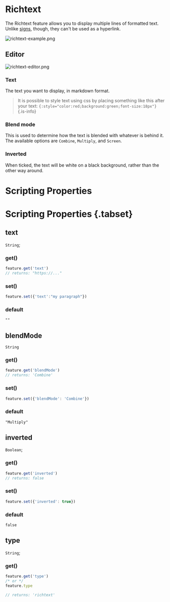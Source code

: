 # Richtext

The Richtext feature allows you to display multiple lines of formatted text. Unlike [signs](/features/sign), though, they can't be used as a hyperlink.

![richtext-example.png](/richtext-example.png)

## Editor

![richtext-editor.png](/richtext-editor.png)

### Text

The text you want to display, in markdown format.
> It is possible to style text using css by placing something like this after your text:   `{:style="color:red;background:green;font-size:18px"}`
{.is-info}

### Blend mode

This is used to determine how the text is blended with whatever is behind it. The available options are `Combine`, `Multiply`, and `Screen`.

### Inverted

When ticked, the text will be white on a black background, rather than the other way around.


# Scripting Properties
# Scripting Properties {.tabset}
## text
`String`; 

### get()

```js
feature.get('text')
// returns: "https://..."
```

### set()

```js
feature.set({'text':"my paragraph"})
```

### default

`""`
## blendMode
`String`

### get()

```js
feature.get('blendMode')
// returns: 'Combine'
```

### set()

```js
feature.set({'blendMode': 'Combine'})
```

### default

`"Multiply"`

## inverted
`Boolean`; 

### get()

```js
feature.get('inverted')
// returns: false
```

### set()

```js
feature.set({'inverted': true})
```

### default

`false`

## type
`String`;

### get()

```js
feature.get('type')
/* or */
feature.type

// returns: 'richtext'
```


